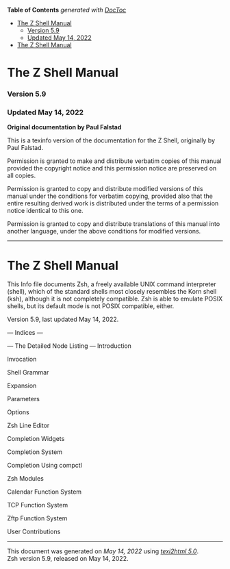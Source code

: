 <!-- START doctoc generated TOC please keep comment here to allow auto update -->
<!-- DON'T EDIT THIS SECTION, INSTEAD RE-RUN doctoc TO UPDATE -->
**Table of Contents**  *generated with [DocToc](https://github.com/thlorenz/doctoc)*

- [The Z Shell Manual](#the-z-shell-manual)
    - [Version 5.9](#version-59)
    - [Updated May 14, 2022](#updated-may-14-2022)
- [The Z Shell Manual](#the-z-shell-manual-1)

<!-- END doctoc generated TOC please keep comment here to allow auto update -->

# The Z Shell Manual

### Version 5.9

### Updated May 14, 2022

**Original documentation by Paul Falstad**  

This is a texinfo version of the documentation for the Z Shell,
originally by Paul Falstad.

Permission is granted to make and distribute verbatim copies of this
manual provided the copyright notice and this permission notice are
preserved on all copies.

Permission is granted to copy and distribute modified versions of this
manual under the conditions for verbatim copying, provided also that the
entire resulting derived work is distributed under the terms of a
permission notice identical to this one.

Permission is granted to copy and distribute translations of this manual
into another language, under the above conditions for modified versions.

------------------------------------------------------------------------

<span id="Top"></span> <span id="The-Z-Shell-Manual-2"></span>

# The Z Shell Manual

This Info file documents Zsh, a freely available UNIX command
interpreter (shell), which of the standard shells most closely resembles
the Korn shell (ksh), although it is not completely compatible. Zsh is
able to emulate POSIX shells, but its default mode is not POSIX
compatible, either.

<span id="index-version"></span>

Version 5.9, last updated May 14, 2022.

— Indices —

— The Detailed Node Listing — Introduction

Invocation

Shell Grammar

Expansion

Parameters

Options

Zsh Line Editor

Completion Widgets

Completion System

Completion Using compctl

Zsh Modules

Calendar Function System

TCP Function System

Zftp Function System

User Contributions

------------------------------------------------------------------------

This document was generated on *May 14, 2022* using [*texi2html
5.0*](http://www.nongnu.org/texi2html/).  
Zsh version 5.9, released on May 14, 2022.

